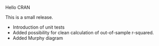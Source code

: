 Hello CRAN

This is a small release.

- Introduction of unit tests
- Added possibility for clean calculation of out-of-sample r-squared.
- Added Murphy diagram
